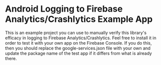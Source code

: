 # Android Logging to Firebase Analytics/Crashlytics Example App

This is an example project you can use to manually verify this library's efficacy in logging to Firebase Analytics/Crashlytics. Feel free to install it in order to test it with your own app on the Firebase Console. If you do this, then you should replace the google-services.json file with your own and update the package name of the test app if it differs from what is already there. 